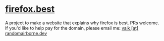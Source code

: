 # [firefox.best](https://firefox.best)
A project to make a website that explains why firefox is best.
PRs welcome. If you'd like to help pay for the domain, please email me: [valk [at] randomairborne.dev](mailto:valk@randomairborne.dev)
